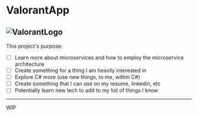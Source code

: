 # ValorantApp
![ValorantLogo](https://cdn.discordapp.com/attachments/686612902710738944/686614824872181904/IMG_20200304_211623.jpg)
---
This project's purpose:
- [ ] Learn more about microservices and how to employ the microservice architecture
- [ ] Create something for a thing I am heavily interested in
- [ ] Explore C# more (use new things, to me, within C#)
- [ ] Create something that I can use on my resume, linkedin, etc
- [ ] Potentially learn new tech to add to my list of things I know

---
WIP
